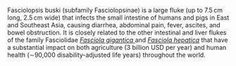 Fasciolopsis buski (subfamily Fasciolopsinae) is a large fluke (up to 7.5 cm long, 2.5 cm wide) that infects the small intestine of humans and pigs in East and Southeast Asia, causing diarrhea, abdominal pain, fever, ascites, and bowel obstruction. It is closely related to the other intestinal and liver flukes of the family Fasciolidae [_Fasciola gigantica_ ](https://parasite.wormbase.org/Fasciola_gigantica_prjna230515/Info/SpeciesLanding/) and [_Fasciola hepatica_](https://parasite.wormbase.org/Fasciola_hepatica_prjna179522/Info/SpeciesLanding/) that have a substantial impact on both agriculture (3 billion USD per year) and human health (∼90,000 disability-adjusted life years) throughout the world.
